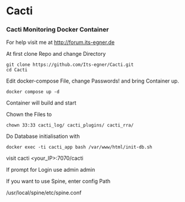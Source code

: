 # Cacti
### Cacti Monitoring Docker Container

For help visit me at http://forum.its-egner.de

At first clone Repo and change Directory 

```
git clone https://github.com/Its-egner/Cacti.git
cd Cacti
```

Edit docker-compose File, change Passwords! and bring Container up.
```
docker compose up -d
```
Container will build and start

Chown the Files to
```
chown 33:33 cacti_log/ cacti_plugins/ cacti_rra/
```
Do Database initialisation with
```
docker exec -ti cacti_app bash /var/www/html/init-db.sh
```
visit cacti <your_IP>:7070/cacti

If prompt for Login use admin admin

If you want to use Spine, enter config Path

/usr/local/spine/etc/spine.conf
